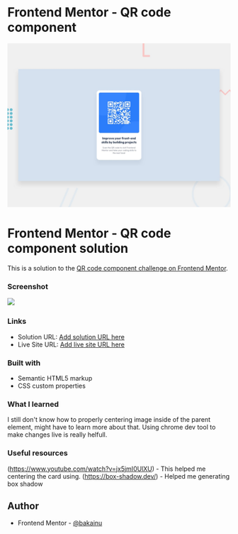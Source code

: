# Frontend Mentor - QR code component

![Design preview for the QR code component coding challenge](./design/desktop-preview.jpg)

# Frontend Mentor - QR code component solution

This is a solution to the [QR code component challenge on Frontend Mentor](https://www.frontendmentor.io/challenges/qr-code-component-iux_sIO_H).

### Screenshot

![](./images/screenshot.jpg)

### Links

- Solution URL: [Add solution URL here](https://github.com/affantaufiqur/qr-code-component-main)
- Live Site URL: [Add live site URL here](https://your-live-site-url.com)

### Built with

- Semantic HTML5 markup
- CSS custom properties

### What I learned

I still don't know how to properly centering image inside of the parent element, might have to learn more about that. Using chrome dev tool to make changes live is really helfull.

### Useful resources

(https://www.youtube.com/watch?v=jx5jmI0UlXU) - This helped me centering the card using.
(https://box-shadow.dev/) - Helped me generating box shadow

## Author

- Frontend Mentor - [@bakainu](https://www.frontendmentor.io/profile/bakainu)
